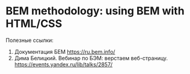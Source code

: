 # BEM methodology: using BEM with HTML/CSS 

Полезные ссылки: 
1. Документация БЕМ https://ru.bem.info/
2. Дима Белицкий. Вебинар по БЭМ: верстаем веб-страницу. https://events.yandex.ru/lib/talks/2857/
